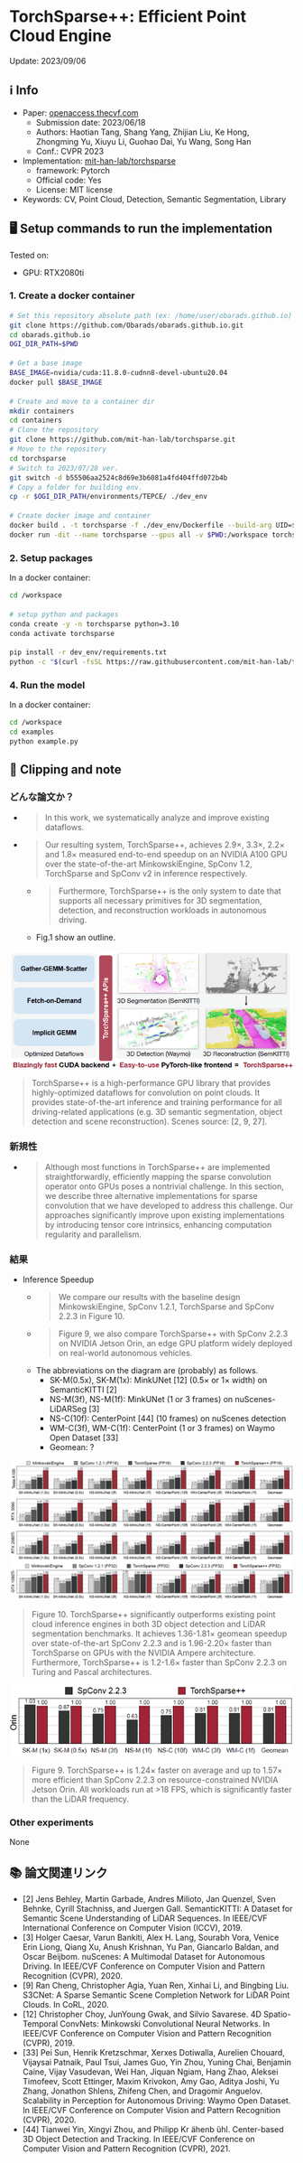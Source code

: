 # TorchSparse++: Efficient Point Cloud Engine

Update: 2023/09/06

## ℹ️ Info
- Paper: [openaccess.thecvf.com](https://openaccess.thecvf.com/content/CVPR2023W/WAD/html/Tang_TorchSparse_Efficient_Point_Cloud_Engine_CVPRW_2023_paper.html)
  - Submission date: 2023/06/18
  - Authors: Haotian Tang, Shang Yang, Zhijian Liu, Ke Hong, Zhongming Yu, Xiuyu Li, Guohao Dai, Yu Wang, Song Han
  - Conf.: CVPR 2023
- Implementation: [mit-han-lab/torchsparse](https://github.com/mit-han-lab/torchsparse)
  - framework: Pytorch
  - Official code: Yes
  - License: MIT license
- Keywords: CV, Point Cloud, Detection, Semantic Segmentation, Library

## 🖥️ Setup commands to run the implementation
Tested on:
- GPU: RTX2080ti

### 1. Create a docker container
```bash
# Set this repository absolute path (ex: /home/user/obarads.github.io)
git clone https://github.com/Obarads/obarads.github.io.git
cd obarads.github.io
OGI_DIR_PATH=$PWD

# Get a base image
BASE_IMAGE=nvidia/cuda:11.8.0-cudnn8-devel-ubuntu20.04
docker pull $BASE_IMAGE

# Create and move to a container dir
mkdir containers
cd containers
# Clone the repository
git clone https://github.com/mit-han-lab/torchsparse.git
# Move to the repository
cd torchsparse
# Switch to 2023/07/28 ver.
git switch -d b55506aa2524c8d69e3b6081a4fd404ffd072b4b
# Copy a folder for building env.
cp -r $OGI_DIR_PATH/environments/TEPCE/ ./dev_env

# Create docker image and container
docker build . -t torchsparse -f ./dev_env/Dockerfile --build-arg UID=$(id -u) --build-arg GID=$(id -g) --build-arg BASE_IMAGE=$BASE_IMAGE
docker run -dit --name torchsparse --gpus all -v $PWD:/workspace torchsparse
```

### 2. Setup packages
In a docker container:
```bash
cd /workspace

# setup python and packages
conda create -y -n torchsparse python=3.10
conda activate torchsparse

pip install -r dev_env/requirements.txt
python -c "$(curl -fsSL https://raw.githubusercontent.com/mit-han-lab/torchsparse/master/install.py)"
```

### 4. Run the model
In a docker container:
```bash
cd /workspace
cd examples
python example.py
```

## 📝 Clipping and note
### どんな論文か？
- > In this work, we systematically analyze and improve existing dataflows.
- > Our resulting system, TorchSparse++, achieves 2.9×, 3.3×, 2.2× and 1.8× measured end-to-end speedup on an NVIDIA A100 GPU over the state-of-the-art MinkowskiEngine, SpConv 1.2, TorchSparse and SpConv v2 in inference respectively.
  - > Furthermore, TorchSparse++ is the only system to date that supports all necessary primitives for 3D segmentation, detection, and reconstruction workloads in autonomous driving.
  - Fig.1 show an outline.

![fig1](img/TEPCE/fig1.png)

> TorchSparse++ is a high-performance GPU library that provides highly-optimized dataflows for convolution on point clouds. It provides state-of-the-art inference and training performance for all driving-related applications (e.g. 3D semantic segmentation, object detection and scene reconstruction). Scenes source: [2, 9, 27].

### 新規性
- > Although most functions in TorchSparse++ are implemented straightforwardly, efficiently mapping the sparse convolution operator onto GPUs poses a nontrivial challenge. In this section, we describe three alternative implementations for sparse convolution that we have developed to address this challenge. Our approaches significantly improve upon existing implementations by introducing tensor core intrinsics, enhancing computation regularity and parallelism.

### 結果
- Inference Speedup
  - > We compare our results with the baseline design MinkowskiEngine, SpConv 1.2.1, TorchSparse and SpConv 2.2.3 in Figure 10.
  - > Figure 9, we also compare TorchSparse++ with SpConv 2.2.3 on NVIDIA Jetson Orin, an edge GPU platform widely deployed on real-world autonomous vehicles.
  - The abbreviations on the diagram are (probably) as follows.
    - SK-M(0.5x), SK-M(1x): MinkUNet [12] (0.5× or 1× width) on SemanticKITTI [2]
    - NS-M(3f), NS-M(1f): MinkUNet (1 or 3 frames) on nuScenes-LiDARSeg [3]
    - NS-C(10f): CenterPoint [44] (10 frames) on nuScenes detection
    - WM-C(3f), WM-C(1f): CenterPoint (1 or 3 frames) on Waymo Open Dataset [33]
    - Geomean: ?

![fig10](img/TEPCE/fig10.png)

> Figure 10. TorchSparse++ significantly outperforms existing point cloud inference engines in both 3D object detection and LiDAR segmentation benchmarks. It achieves 1.36-1.81× geomean speedup over state-of-the-art SpConv 2.2.3 and is 1.96-2.20× faster than TorchSparse on GPUs with the NVIDIA Ampere architecture. Furthermore, TorchSparse++ is 1.2-1.6× faster than SpConv 2.2.3 on Turing and Pascal architectures.

![fig9](img/TEPCE/fig9.png)

> Figure 9. TorchSparse++ is 1.24× faster on average and up to 1.57× more efficient than SpConv 2.2.3 on resource-constrained NVIDIA Jetson Orin. All workloads run at >18 FPS, which is significantly faster than the LiDAR frequency.

### Other experiments
None

## 📚 論文関連リンク
- [2] Jens Behley, Martin Garbade, Andres Milioto, Jan Quenzel, Sven Behnke, Cyrill Stachniss, and Juergen Gall. SemanticKITTI: A Dataset for Semantic Scene Understanding of LiDAR Sequences. In IEEE/CVF International Conference on Computer Vision (ICCV), 2019.
- [3] Holger Caesar, Varun Bankiti, Alex H. Lang, Sourabh Vora, Venice Erin Liong, Qiang Xu, Anush Krishnan, Yu Pan, Giancarlo Baldan, and Oscar Beijbom. nuScenes: A Multimodal Dataset for Autonomous Driving. In IEEE/CVF Conference on Computer Vision and Pattern Recognition (CVPR), 2020.
- [9] Ran Cheng, Christopher Agia, Yuan Ren, Xinhai Li, and Bingbing Liu. S3CNet: A Sparse Semantic Scene Completion Network for LiDAR Point Clouds. In CoRL, 2020.
- [12] Christopher Choy, JunYoung Gwak, and Silvio Savarese. 4D Spatio-Temporal ConvNets: Minkowski Convolutional Neural Networks. In IEEE/CVF Conference on Computer Vision and Pattern Recognition (CVPR), 2019.
- [33] Pei Sun, Henrik Kretzschmar, Xerxes Dotiwalla, Aurelien Chouard, Vijaysai Patnaik, Paul Tsui, James Guo, Yin Zhou, Yuning Chai, Benjamin Caine, Vijay Vasudevan, Wei Han, Jiquan Ngiam, Hang Zhao, Aleksei Timofeev, Scott Ettinger, Maxim Krivokon, Amy Gao, Aditya Joshi, Yu Zhang, Jonathon Shlens, Zhifeng Chen, and Dragomir Anguelov. Scalability in Perception for Autonomous Driving: Waymo Open Dataset. In IEEE/CVF Conference on Computer Vision and Pattern Recognition (CVPR), 2020.
- [44] Tianwei Yin, Xingyi Zhou, and Philipp Kr ̈ahenb ̈uhl. Center-based 3D Object Detection and Tracking. In IEEE/CVF Conference on Computer Vision and Pattern Recognition (CVPR), 2021.

